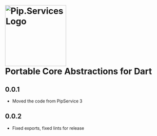 # <img src="https://uploads-ssl.webflow.com/5ea5d3315186cf5ec60c3ee4/5edf1c94ce4c859f2b188094_logo.svg" alt="Pip.Services Logo" width="200"> <br/> Portable Core Abstractions for Dart

## 0.0.1

- Moved the code from PipService 3

## 0.0.2

- Fixed exports, fixed lints for release
